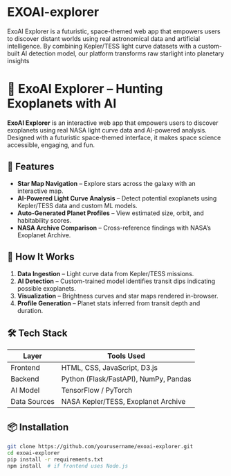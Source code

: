 # EXOAI-explorer
ExoAI Explorer is a futuristic, space-themed web app that empowers users to discover distant worlds using real astronomical data and artificial intelligence. By combining Kepler/TESS light curve datasets with a custom-built AI detection model, our platform transforms raw starlight into planetary insights
# 🚀 ExoAI Explorer – Hunting Exoplanets with AI

**ExoAI Explorer** is an interactive web app that empowers users to discover exoplanets using real NASA light curve data and AI-powered analysis. Designed with a futuristic space-themed interface, it makes space science accessible, engaging, and fun.

## 🌌 Features

- **Star Map Navigation** – Explore stars across the galaxy with an interactive map.
- **AI-Powered Light Curve Analysis** – Detect potential exoplanets using Kepler/TESS data and custom ML models.
- **Auto-Generated Planet Profiles** – View estimated size, orbit, and habitability scores.
- **NASA Archive Comparison** – Cross-reference findings with NASA’s Exoplanet Archive.

## 🧠 How It Works

1. **Data Ingestion** – Light curve data from Kepler/TESS missions.
2. **AI Detection** – Custom-trained model identifies transit dips indicating possible exoplanets.
3. **Visualization** – Brightness curves and star maps rendered in-browser.
4. **Profile Generation** – Planet stats inferred from transit depth and duration.

## 🛠️ Tech Stack

| Layer         | Tools Used                          |
|--------------|--------------------------------------|
| Frontend     | HTML, CSS, JavaScript, D3.js         |
| Backend      | Python (Flask/FastAPI), NumPy, Pandas|
| AI Model     | TensorFlow / PyTorch                 |
| Data Sources | NASA Kepler/TESS, Exoplanet Archive  |

## 📦 Installation

```bash
git clone https://github.com/yourusername/exoai-explorer.git
cd exoai-explorer
pip install -r requirements.txt
npm install  # if frontend uses Node.js
